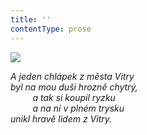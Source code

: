 ```yaml
---
title: ''
contentType: prose
---
```


![](../Images/054.jpg)

_A jeden chlápek z města Vitry  
byl na mou duši hrozně chytrý,  
         a tak si koupil ryzku  
         a na ní v plném trysku  
unikl hravě lidem z Vitry._
